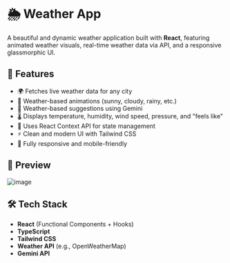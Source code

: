 # 🌦️ Weather App

A beautiful and dynamic weather application built with **React**, featuring animated weather visuals, real-time weather data via API, and a responsive glassmorphic UI.

## 🚀 Features

- 🌍 Fetches live weather data for any city
- 🎨 Weather-based animations (sunny, cloudy, rainy, etc.)
- 🤖 Weather-based suggestions using Gemini
- 🌡️ Displays temperature, humidity, wind speed, pressure, and "feels like"
- 🧠 Uses React Context API for state management
- ⚡ Clean and modern UI with Tailwind CSS
- 📱 Fully responsive and mobile-friendly

## 📸 Preview

![image](https://github.com/user-attachments/assets/7fea9576-720a-4891-a493-8ce8e524f2fe)

## 🛠️ Tech Stack

- **React** (Functional Components + Hooks)
- **TypeScript**
- **Tailwind CSS**
- **Weather API** (e.g., OpenWeatherMap)
- **Gemini API**


